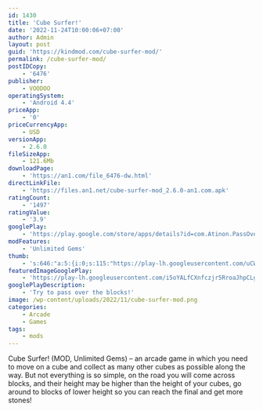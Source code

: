 ```yaml
---
id: 1430
title: 'Cube Surfer!'
date: '2022-11-24T10:00:06+07:00'
author: Admin
layout: post
guid: 'https://kindmod.com/cube-surfer-mod/'
permalink: /cube-surfer-mod/
postIDCopy:
    - '6476'
publisher:
    - VOODOO
operatingSystem:
    - 'Android 4.4'
priceApp:
    - '0'
priceCurrencyApp:
    - USD
versionApp:
    - 2.6.0
fileSizeApp:
    - 121.6Mb
downloadPage:
    - 'https://an1.com/file_6476-dw.html'
directLinkFile:
    - 'https://files.an1.net/cube-surfer-mod_2.6.0-an1.com.apk'
ratingCount:
    - '1497'
ratingValue:
    - '3.9'
googlePlay:
    - 'https://play.google.com/store/apps/details?id=com.Atinon.PassOver'
modFeatures:
    - 'Unlimited Gems'
thumb:
    - 's:646:"a:5:{i:0;s:115:"https://play-lh.googleusercontent.com/uCW6qXs8uDq1zyTgvqg2ptro-sSsydaux_4cQvrPi7RCxOWMJ1Lgt2UNKKDnpJK_tKs=w526-h296";i:1;s:116:"https://play-lh.googleusercontent.com/g86wiKq7ECa7Vo4l3j2Ey3FkAmRtWIhc6HJGq1E7DBRaRIVJ_nfhA-fFm9kWvqJOB2cP=w526-h296";i:2;s:115:"https://play-lh.googleusercontent.com/uRZrvCzE7SuLm94495yjXhl1aVoRKIitLXLnQ4FDgNroA4KZLU47C7bE5nOTq86w4oI=w526-h296";i:3;s:115:"https://play-lh.googleusercontent.com/7aPc895tBRFKo_FOL176vxHmHGK2iKmjJMLvglsmfAH74oicev-nnGtaVeH23JYtVJI=w526-h296";i:4;s:114:"https://play-lh.googleusercontent.com/Jd93TKpMWuHhNOlc_dQPQH3Rw0VTHBPqH3gG-A1RUQCJUWNc7vMSNpR76sZcYDxvxA=w526-h296";}";'
featuredImageGooglePlay:
    - 'https://play-lh.googleusercontent.com/i5oYALfCXnfczjr5RroaJhpCLgVai8W28U3qEdx3vcn3tTea6CZtRrNEUeRIk0kQcQ'
googlePlayDescription:
    - 'Try to pass over the blocks!'
image: /wp-content/uploads/2022/11/cube-surfer-mod.png
categories:
    - Arcade
    - Games
tags:
    - mods
---
```


Cube Surfer! (MOD, Unlimited Gems) – an arcade game in which you need to move on a cube and collect as many other cubes as possible along the way. But not everything is so simple, on the road you will come across blocks, and their height may be higher than the height of your cubes, go around to blocks of lower height so you can reach the final and get more stones!